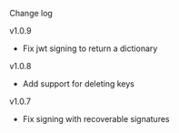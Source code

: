 Change log

v1.0.9
- Fix jwt signing to return a dictionary

v1.0.8
- Add support for deleting keys

v1.0.7
- Fix signing with recoverable signatures

